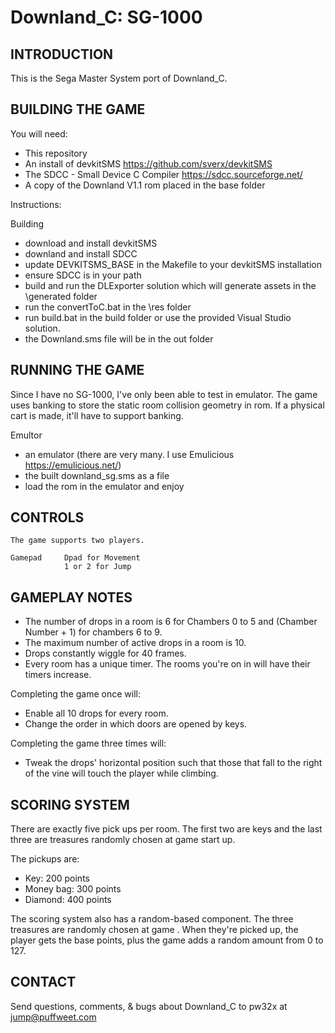 # Downland_C: SG-1000

## INTRODUCTION

This is the Sega Master System port of Downland_C.

## BUILDING THE GAME

You will need: 

- This repository
- An install of devkitSMS https://github.com/sverx/devkitSMS
- The SDCC - Small Device C Compiler https://sdcc.sourceforge.net/
- A copy of the Downland V1.1 rom placed in the base folder

Instructions:


Building

- download and install devkitSMS
- downland and install SDCC
- update DEVKITSMS_BASE in the Makefile to your devkitSMS installation
- ensure SDCC is in your path
- build and run the DLExporter solution which will generate assets in the \generated folder
- run the convertToC.bat in the \res folder
- run build.bat in the build folder or use the provided Visual Studio solution.
- the Downland.sms file will be in the out folder 
   

## RUNNING THE GAME

Since I have no SG-1000, I've only been able to test in emulator. The game uses banking to store the static room collision geometry in rom. If a physical cart is made, it'll have to support banking. 

Emultor
- an emulator (there are very many. I use Emulicious https://emulicious.net/)
- the built downland_sg.sms as a file 
- load the rom in the emulator and enjoy

## CONTROLS

    The game supports two players. 
    
    Gamepad     Dpad for Movement
                1 or 2 for Jump
               
## GAMEPLAY NOTES

- The number of drops in a room is 6 for Chambers 0 to 5 and (Chamber Number + 1) for chambers 6 to 9.
- The maximum number of active drops in a room is 10.
- Drops constantly wiggle for 40 frames.
- Every room has a unique timer. The rooms you're on in will have their timers increase.

Completing the game once will:
- Enable all 10 drops for every room.
- Change the order in which doors are opened by keys.

Completing the game three times will:
- Tweak the drops' horizontal position such that those that fall to the right of the vine will touch the player while climbing.


## SCORING SYSTEM

There are exactly five pick ups per room. 
The first two are keys and the last three are treasures randomly chosen at game start up.

The pickups are:
- Key:        200 points
- Money bag:  300 points
- Diamond:    400 points

The scoring system also has a random-based component. The three treasures are randomly chosen at game . When they're picked up, the player gets the base points, plus the game adds a random amount from 0 to 127. 

## CONTACT

Send questions, comments, & bugs about Downland_C to pw32x at jump@puffweet.com
                
